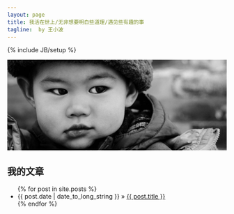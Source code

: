 ```yaml
---
layout: page
title: 我活在世上/无非想要明白些道理/遇见些有趣的事
tagline:  by 王小波
---
```

{% include JB/setup %}

<div>
   <img src="/images/index/cover.jpg" class="img-responsive">
</div>

## 我的文章

<ul class="posts">
  {% for post in site.posts %}
    <li><span>{{ post.date | date_to_long_string }}</span> &raquo; <a href="{{ BASE_PATH }}{{ post.url }}">{{ post.title }}</a></li>
  {% endfor %}
</ul>
